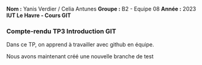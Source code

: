 **Nom :** Yanis Verdier / Celia Antunes
**Groupe :** B2 - Equipe 08
**Année :** 2023
**IUT Le Havre - Cours GIT**

### Compte-rendu TP3 Introduction GIT

Dans ce TP, on apprend à travailler avec github en équipe.

Nous avons maintenant créé une nouvelle branche de test

